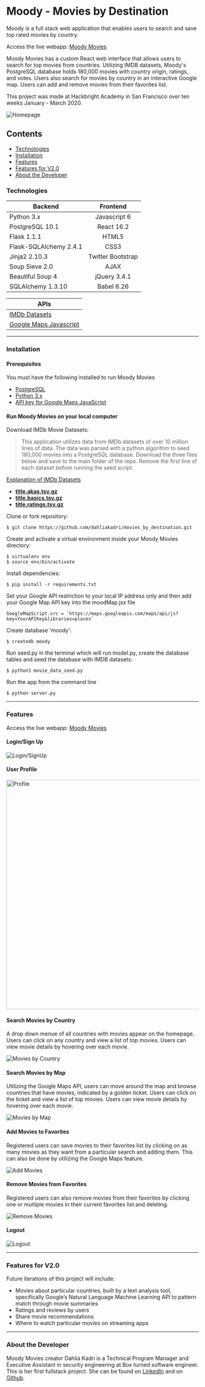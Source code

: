 # Moody - Movies by Destination
Moody is a full stack web application that enables users to search and save top rated movies by country.

Access the live webapp: [Moody Movies](http://moodymovies.sadraii.com)

Moody Movies has a custom React web interface that allows users to search for top movies from countries. Utilizing IMDB datasets, Moody's PostgreSQL database holds 180,000 movies with country origin, ratings, and votes. Users also search for movies by country in an interactive Google map. Users can add and remove movies from their favorites list.

This project was made at Hackbright Academy in San Francisco over ten weeks January - March 2020.


![Homepage](https://github.com/dahliakadri/movies_by_destination/blob/master/static/img/moodymovie.gif "Homepage")


## Contents

 - [Technologies](#technologies)
 - [Installation](#installation)
 - [Features](#features)
 - [Features for V2.0](#featuresforv2.0)
 - [About the Developer](#aboutthedeveloper)


### Technologies

| Backend | Frontend   |
| ------------- |:-------------:|
| Python 3.x    | Javascript 6 |
| PostgreSQL 10.1  | React 16.2    |  
| Flask 1.1.1 | HTML5  |  
| Flask-SQLAlchemy 2.4.1| CSS3 | 
| Jinja2 2.10.3 | Twitter Bootstrap|
| Soup Sieve 2.0| AJAX |
| Beautiful Soup 4 | jQuery 3.4.1 |
| SQLAlchemy 1.3.10  | Babel 6.26  |

|APIs|
|--|
| [IMDb Datasets](https://www.imdb.com/interfaces/) | 
| [Google Maps Javascript](https://developers.google.com/maps/documentation/javascript/tutorial) |
---

### Installation
#### Prerequisites
You must have the following installed to run Moody Movies
 - [PostgreSQL](https://www.postgresql.org/)
 - [Python 3.x](https://www.python.org/downloads/)
 - [API key for Google Maps JavaScript](https://developers.google.com/maps/documentation/javascript/tutorial)
 #### Run Moody Movies on your local computer
Download IMDb Movie Datasets:
> This application utilizes data from IMDb datasets of over 10 million
> lines of data. The data was parsed with a python algorithm to seed
> 180,000 movies into a PostgreSQL database. Download the three files below
> and save to the main folder of the repo. Remove the first line of each dataset
>before running the seed script.

[Explanation of IMDb Datasets](https://www.imdb.com/interfaces/)
- [**title.akas.tsv.gz**](https://datasets.imdbws.com/title.akas.tsv.gz%5C)
- [**title.basics.tsv.gz**](https://datasets.imdbws.com/title.basics.tsv.gz)
- [**title.ratings.tsv.gz**](https://datasets.imdbws.com/title.ratings.tsv.gz)

 Clone or fork repository:

    $ git clone https://github.com/dahliakadri/movies_by_destination.git
    
Create and activate a virtual environment inside your Moody Movies directory:
```
$ virtualenv env
$ source env/bin/activate
```

Install dependencies:
```
$ pip install -r requirements.txt
```

Set your Google API restriction to your local IP address only and then add your Google Map API key into the moodMap.jsx file

    GoogleMapScript.src = `https://maps.googleapis.com/maps/api/js?key=YourAPIKey&libraries=places`

Create database 'moody':
   ```
$ createdb moody
```

Run seed.py in the terminal which will run model.py, create the database tables and seed the database with IMDB datasets:
   ```
$ python3 movie_data_seed.py
```

Run the app from the command line

```
$ python server.py
```

---

### Features
Access the live webapp: [Moody Movies](http://moodymovies.sadraii.com)

#### Login/Sign Up

![Login/SignUp](https://github.com/dahliakadri/movies_by_destination/blob/master/static/img/moodymovielogin.gif "Login / Sign Up")

#### User Profile

<img src="https://github.com/dahliakadri/movies_by_destination/raw/master/static/img/moodymovieprofile.png" alt="Profile" width="600">

#### Search Movies by Country

A drop down menue of all countries with movies appear on the homepage. Users can click on any country and view a list of top movies. Users can view movie details by hovering over each movie.

![Movies by Country](https://github.com/dahliakadri/movies_by_destination/blob/master/static/img/moodymoviebycountry.gif "Movies by Country")

#### Search Movies by Map

Utilizing the Google Maps API, users can move around the map and browse countries that have movies, indicated by a golden ticket. Users can click on the ticket and view a list of top movies. Users can view movie details by hovering over each movie.

![Movies by Map](https://github.com/dahliakadri/movies_by_destination/blob/master/static/img/moodymoviebymap.gif "Movies by Map")

#### Add Movies to Favorites

Registered users can save movies to their favorites list by clicking on as many movies as they want from a particular search and adding them. This can also be done by utilizing the Google Maps feature.

![Add Movies](https://github.com/dahliakadri/movies_by_destination/blob/master/static/img/moodymovieaddmovie.gif "Add Movies to Favorites")

#### Remove Movies from Favorites

Registered users can also remove movies from their favorites by clicking one or mutliple movies in their current favorites list and deleting.

![Remove Movies](https://github.com/dahliakadri/movies_by_destination/blob/master/static/img/moodymovieremovemovie.gif "Remove Movies to Favorites")

#### Logout

![Logout](https://github.com/dahliakadri/movies_by_destination/blob/master/static/img/moodymovielogout.gif "Moody Logout")

---

### <a name="featuresforv2.0"></a> Features for V2.0
Future iterations of this project will include:
 - Movies about particular countries, built by a text analysis tool, specifically Google’s Natural Language Machine Learning API to pattern match through movie summaries
 - Ratings and reviews by users
 - Share movie recommendations
 - Where to watch particular movies on streaming apps
---


### <a name="aboutthedeveloper"></a> About the Developer
Moody Movies creator Dahlia Kadri is a Technical Program Manager and Executive Assistant in security engineering at Box turned software engineer. This is her first fullstack project. She can be found on [LinkedIn](https://www.linkedin.com/in/dahliakadri/) and on [Github](https://github.com/dahliakadri).